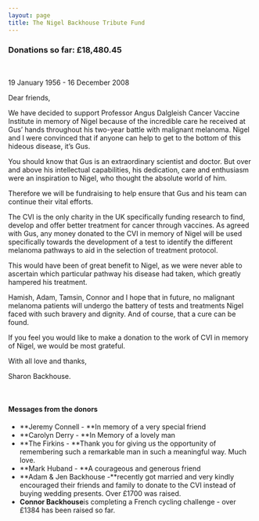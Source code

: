 ```yaml
---
layout: page
title: The Nigel Backhouse Tribute Fund
---
```



### Donations so far: &pound;18,480.45

&nbsp;

19 January 1956 - 16 December 2008

Dear friends,

We have decided to support Professor Angus Dalgleish Cancer Vaccine Institute in memory of Nigel because of the incredible care he received at Gus’ hands throughout his two-year battle with malignant melanoma. Nigel and I were convinced that if anyone can help to get to the bottom of this hideous disease, it’s Gus.

You should know that Gus is an extraordinary scientist and doctor. But over and above his intellectual capabilities, his dedication, care and enthusiasm were an inspiration to Nigel, who thought the absolute world of him.

Therefore we will be fundraising to help ensure that Gus and his team can continue their vital efforts.

The CVI is the only charity in the UK specifically funding research to find, develop and offer better treatment for cancer through vaccines. As agreed with Gus, any money donated to the CVI in memory of Nigel will be used specifically towards the development of a test to identify the different melanoma pathways to aid in the selection of treatment protocol.

This would have been of great benefit to Nigel, as we were never able to ascertain which particular pathway his disease had taken, which greatly hampered his treatment.

Hamish, Adam, Tamsin, Connor and I hope that in future, no malignant melanoma patients will undergo the battery of tests and treatments Nigel faced with such bravery and dignity. And of course, that a cure can be found.

If you feel you would like to make a donation to the work of CVI in memory of Nigel, we would be most grateful.

With all love and thanks,

Sharon Backhouse.

&nbsp;

#### Messages from the donors

* **Jeremy Connell -&nbsp;**In memory of a very special friend
* **Carolyn Derry -&nbsp;**In Memory of a lovely man
* **The Firkins -&nbsp;**Thank you for giving us the opportunity of remembering such a remarkable man in such a meaningful way. Much love.
* **Mark Huband -&nbsp;**A courageous and generous friend
* **Adam & Jen Backhouse -**recently got married and very kindly encouraged their friends and family to donate to the CVI instead of buying wedding presents. Over &pound;1700 was raised.
* **Connor Backhouse**is completing a French cycling challenge - over &pound;1384 has been raised so far.